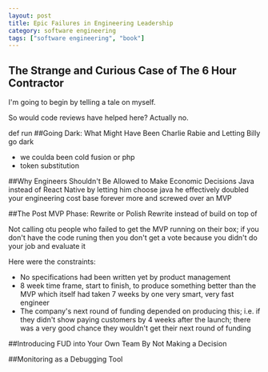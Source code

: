 ```yaml
---
layout: post
title: Epic Failures in Engineering Leadership
category: software engineering
tags: ["software engineering", "book"]
---
```

## The Strange and Curious Case of The 6 Hour Contractor
I'm going to begin by telling a tale on myself.

So would code reviews have helped here?  Actually no.  

def run
##Going Dark: What Might Have Been
Charlie Rabie and Letting Billy go dark 
  - we coulda been cold fusion or php 
  - token substitution
  
##Why Engineers Shouldn't Be Allowed to Make Economic Decisions
Java instead of React Native by letting him choose java he effectively doubled your engineering cost base forever more and screwed over an MVP

##The Post MVP Phase: Rewrite or Polish
Rewrite instead of build on top of 

Not calling otu people who failed to get the MVP running on their box; if you don't have the code runing then you don't get a vote because you didn't do your job and evaluate it

Here were the constraints:
* No specifications had been written yet by product management
* 8 week time frame, start to finish, to produce something better than the MVP which itself had taken 7 weeks by one very smart, very fast engineer
* The company's next round of funding depended on producing this; i.e. if they didn't show paying customers by 4 weeks after the launch; there was a very good chance they wouldn't get their next round of funding

##Introducing FUD into Your Own Team By Not Making a Decision

##Monitoring as a Debugging Tool